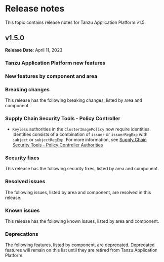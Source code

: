 # Release notes

This topic contains release notes for Tanzu Application Platform v1.5.

## <a id='1-5-0'></a> v1.5.0

**Release Date**: April 11, 2023

### <a id="1-5-0-tap-new-features"></a> Tanzu Application Platform new features

### <a id='1-5-0-new-component-features'></a> New features by component and area

### <a id='1-5-0-breaking-changes'></a> Breaking changes

This release has the following breaking changes, listed by area and component.

### <a id='1-5-0-policy-bc'></a> Supply Chain Security Tools - Policy Controller

- `Keyless` authorities in the `ClusterImagePolicy` now require identities. Identities consists of a combination of `issuer` or `issuerRegExp` with `subject` or `subjectRegExp`. For more information, see [Supply Chain Security Tools - Policy Controller Authorities](./scst-policy/configuring.hbs.md#authorities)

### <a id='1-5-0-security-fixes'></a> Security fixes

This release has the following security fixes, listed by area and component.

### <a id='1-5-0-resolved-issues'></a> Resolved issues

The following issues, listed by area and component, are resolved in this release.

### <a id='1-5-0-known-issues'></a> Known issues

This release has the following known issues, listed by area and component.

### <a id='1-5-0-deprecations'></a> Deprecations

The following features, listed by component, are deprecated. 
Deprecated features will remain on this list until they are retired from Tanzu Application Platform.
